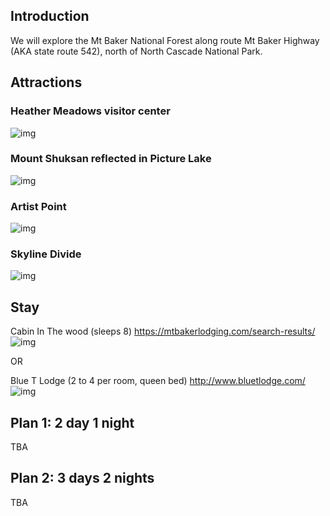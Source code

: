 ## Introduction

We will explore the Mt Baker National Forest along route Mt Baker Highway (AKA state route 542), north of North Cascade National Park.


## Attractions

### Heather Meadows visitor center
![img](https://github.com/HenryGau/SeattleWAHangoutPlan/raw/master/img/Heather_Meadows.jpg)


### Mount Shuksan reflected in Picture Lake
![img](https://github.com/HenryGau/SeattleWAHangoutPlan/raw/master/img/MtBaker_PictureLake.jpg)

### Artist Point
![img](https://github.com/HenryGau/SeattleWAHangoutPlan/raw/master/img/MtBaker_ArtistPoint.jpg)


### Skyline Divide
![img](https://github.com/HenryGau/SeattleWAHangoutPlan/raw/master/img/MtBaker_SkylineDivide.jpeg)

## Stay

Cabin In The wood (sleeps 8)
https://mtbakerlodging.com/search-results/
![img](https://github.com/HenryGau/SeattleWAHangoutPlan/raw/master/img/MtBaker_CabinSleeps8.jpeg)

OR

Blue T Lodge (2 to 4 per room, queen bed)
http://www.bluetlodge.com/
![img](https://github.com/HenryGau/SeattleWAHangoutPlan/raw/master/img/MtBaker_BlueTLodge.jpg)

## Plan 1: 2 day 1 night

TBA

## Plan 2: 3 days 2 nights

TBA




